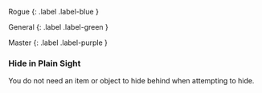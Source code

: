 Rogue
{: .label .label-blue }

General
{: .label .label-green }

Master
{: .label .label-purple }
### Hide in Plain Sight

You do not need an item or object to hide behind when attempting to hide.
